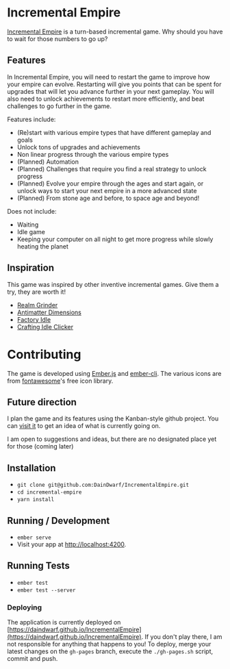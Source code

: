 # Incremental Empire

[Incremental Empire](https://daindwarf.github.io/IncrementalEmpire) is a turn-based incremental game. Why should you have to wait for those numbers to go up?

## Features

In Incremental Empire, you will need to restart the game to improve how your empire can evolve. Restarting will give you points that can be spent for upgrades that will let you advance further in your next gameplay. You will also need to unlock achievements to restart more efficiently, and beat challenges to go further in the game.

Features include:
* (Re)start with various empire types that have different gameplay and goals
* Unlock tons of upgrades and achievements
* Non linear progress through the various empire types
* (Planned) Automation
* (Planned) Challenges that require you find a real strategy to unlock progress
* (Planned) Evolve your empire through the ages and start again, or unlock ways to start your next empire in a more advanced state
* (Planned) From stone age and before, to space age and beyond!

Does not include:
* Waiting
* Idle game
* Keeping your computer on all night to get more progress while slowly heating the planet

## Inspiration

This game was inspired by other inventive incremental games. Give them a try, they are worth it!
* [Realm Grinder](https://store.steampowered.com/app/610080/Realm_Grinder/)
* [Antimatter Dimensions](https://ivark.github.io)
* [Factory Idle](https://factoryidle.com/)
* [Crafting Idle Clicker](https://idleclicker.com)

# Contributing

The game is developed using [Ember.js](https://emberjs.com/) and [ember-cli](https://ember-cli.com/). The various icons are from [fontawesome](https://fontawesome.com)'s free icon library.

## Future direction

I plan the game and its features using the Kanban-style github project. You can [visit it](https://github.com/DainDwarf/IncrementalEmpire/projects/1) to get an idea of what is currently going on.

I am open to suggestions and ideas, but there are no designated place yet for those (coming later)

## Installation

* `git clone git@github.com:DainDwarf/IncrementalEmpire.git`
* `cd incremental-empire`
* `yarn install`

## Running / Development

* `ember serve`
* Visit your app at [http://localhost:4200](http://localhost:4200).

## Running Tests

* `ember test`
* `ember test --server`

### Deploying

The application is currently deployed on [https://daindwarf.github.io/IncrementalEmpire](https://daindwarf.github.io/IncrementalEmpire). If you don't play there, I am not responsible for anything that happens to you!
To deploy, merge your latest changes on the `gh-pages` branch, execute the `./gh-pages.sh` script, commit and push.
